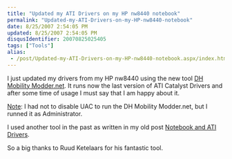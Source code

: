 ```yaml
---
title: "Updated my ATI Drivers on my HP nw8440 notebook"
permalink: "Updated-my-ATI-Drivers-on-my-HP-nw8440-notebook"
date: 8/25/2007 2:54:05 PM
updated: 8/25/2007 2:54:05 PM
disqusIdentifier: 20070825025405
tags: ["Tools"]
alias:
 - /post/Updated-my-ATI-Drivers-on-my-HP-nw8440-notebook.aspx/index.html
---
```

I just updated my drivers from my HP nw8440 using the new tool [DH Mobility Modder.net](http://www.driverheaven.net/modtool/). It runs now the last version of ATI Catalyst Drivers and after some time of usage I must say that I am happy about it.

<u>Note</u>: I had not to disable UAC to run the DH Mobility Modder.net, but I runned it as Administrator.
<!-- more -->

I used another tool in the past as written in my old post [Notebook and ATI Drivers](http://weblogs.asp.net/lkempe/archive/2006/11/05/Notebook-and-ATI-Drivers.aspx).

So a big thanks to Ruud Ketelaars for his fantastic tool.
